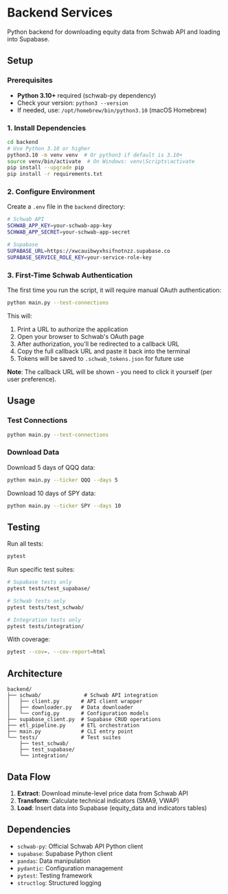 # Backend Services

Python backend for downloading equity data from Schwab API and loading into Supabase.

## Setup

### Prerequisites

- **Python 3.10+** required (schwab-py dependency)
- Check your version: `python3 --version`
- If needed, use: `/opt/homebrew/bin/python3.10` (macOS Homebrew)

### 1. Install Dependencies

```bash
cd backend
# Use Python 3.10 or higher
python3.10 -m venv venv  # Or python3 if default is 3.10+
source venv/bin/activate  # On Windows: venv\Scripts\activate
pip install --upgrade pip
pip install -r requirements.txt
```

### 2. Configure Environment

Create a `.env` file in the `backend` directory:

```bash
# Schwab API
SCHWAB_APP_KEY=your-schwab-app-key
SCHWAB_APP_SECRET=your-schwab-app-secret

# Supabase
SUPABASE_URL=https://xwcauibwyxhsifnotnzz.supabase.co
SUPABASE_SERVICE_ROLE_KEY=your-service-role-key
```

### 3. First-Time Schwab Authentication

The first time you run the script, it will require manual OAuth authentication:

```bash
python main.py --test-connections
```

This will:
1. Print a URL to authorize the application
2. Open your browser to Schwab's OAuth page
3. After authorization, you'll be redirected to a callback URL
4. Copy the full callback URL and paste it back into the terminal
5. Tokens will be saved to `.schwab_tokens.json` for future use

**Note**: The callback URL will be shown - you need to click it yourself (per user preference).

## Usage

### Test Connections

```bash
python main.py --test-connections
```

### Download Data

Download 5 days of QQQ data:
```bash
python main.py --ticker QQQ --days 5
```

Download 10 days of SPY data:
```bash
python main.py --ticker SPY --days 10
```

## Testing

Run all tests:
```bash
pytest
```

Run specific test suites:
```bash
# Supabase tests only
pytest tests/test_supabase/

# Schwab tests only
pytest tests/test_schwab/

# Integration tests only
pytest tests/integration/
```

With coverage:
```bash
pytest --cov=. --cov-report=html
```

## Architecture

```
backend/
├── schwab/              # Schwab API integration
│   ├── client.py       # API client wrapper
│   ├── downloader.py   # Data downloader
│   └── config.py       # Configuration models
├── supabase_client.py  # Supabase CRUD operations
├── etl_pipeline.py     # ETL orchestration
├── main.py             # CLI entry point
└── tests/              # Test suites
    ├── test_schwab/
    ├── test_supabase/
    └── integration/
```

## Data Flow

1. **Extract**: Download minute-level price data from Schwab API
2. **Transform**: Calculate technical indicators (SMA9, VWAP)
3. **Load**: Insert data into Supabase (equity_data and indicators tables)

## Dependencies

- `schwab-py`: Official Schwab API Python client
- `supabase`: Supabase Python client
- `pandas`: Data manipulation
- `pydantic`: Configuration management
- `pytest`: Testing framework
- `structlog`: Structured logging

